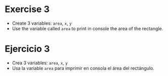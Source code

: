 # Exercise 3

* Create 3 variables: `area`, `x`, `y`
* Use the variable called `area` to print in console the area of the rectangle.

# Ejercicio 3

* Crea 3 variables: `area`, `x`, `y`
* Usa la variable `area` para imprimir en consola el área del rectángulo.